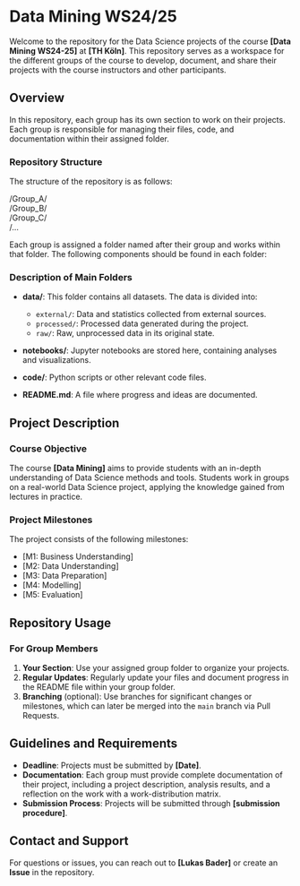 # Data Mining WS24/25

Welcome to the repository for the Data Science projects of the course **[Data Mining WS24-25]** at **[TH Köln]**. This repository serves as a workspace for the different groups of the course to develop, document, and share their projects with the course instructors and other participants.

## Overview

In this repository, each group has its own section to work on their projects. Each group is responsible for managing their files, code, and documentation within their assigned folder.

### Repository Structure

The structure of the repository is as follows:

/Group_A/  
/Group_B/  
/Group_C/  
/...

Each group is assigned a folder named after their group and works within that folder. The following components should be found in each folder:

### Description of Main Folders

- **data/**: This folder contains all datasets. The data is divided into:
  - `external/`: Data and statistics collected from external sources.
  - `processed/`: Processed data generated during the project.
  - `raw/`: Raw, unprocessed data in its original state.
  
- **notebooks/**: Jupyter notebooks are stored here, containing analyses and visualizations.

- **code/**: Python scripts or other relevant code files.

- **README.md**: A file where progress and ideas are documented.

## Project Description

### Course Objective

The course **[Data Mining]** aims to provide students with an in-depth understanding of Data Science methods and tools. Students work in groups on a real-world Data Science project, applying the knowledge gained from lectures in practice.

### Project Milestones

The project consists of the following milestones:
- [M1: Business Understanding]
- [M2: Data Understanding]
- [M3: Data Preparation]
- [M4: Modelling]
- [M5: Evaluation]

## Repository Usage

### For Group Members

1. **Your Section**: Use your assigned group folder to organize your projects.
2. **Regular Updates**: Regularly update your files and document progress in the README file within your group folder.
3. **Branching** (optional): Use branches for significant changes or milestones, which can later be merged into the `main` branch via Pull Requests.

## Guidelines and Requirements

- **Deadline**: Projects must be submitted by **[Date]**.
- **Documentation**: Each group must provide complete documentation of their project, including a project description, analysis results, and a reflection on the work with a work-distribution matrix.
- **Submission Process**: Projects will be submitted through **[submission procedure]**.

## Contact and Support

For questions or issues, you can reach out to **[Lukas Bader]** or create an **Issue** in the repository.
